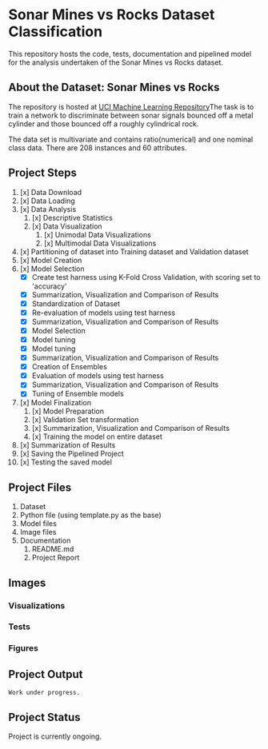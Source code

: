 # Sonar Mines vs Rocks Dataset Classification

This repository hosts the code, tests, documentation and pipelined model for the analysis undertaken of the Sonar Mines vs Rocks dataset.

## About the Dataset: Sonar Mines vs Rocks

The repository is hosted at [UCI Machine Learning Repository](https://archive.ics.uci.edu/ml/datasets/Connectionist+Bench+(Sonar,+Mines+vs.+Rocks))The task is to train a network to discriminate between sonar signals bounced off a metal cylinder and those bounced off a roughly cylindrical rock.

The data set is multivariate and contains ratio(numerical) and one nominal class data.
There are 208 instances and 60 attributes.

## Project Steps

1. [x] Data Download
2. [x] Data Loading
3. [x] Data Analysis
   1. [x] Descriptive Statistics
   2. [x] Data Visualization
      1. [x] Unimodal Data Visualizations
      2. [x] Multimodal Data Visualizations
4. [x] Partitioning of dataset into Training dataset and Validation dataset
5. [x] Model Creation
6. [x] Model Selection
   - [x] Create test harness using K-Fold Cross Validation, with scoring set to 'accuracy'
   - [x] Summarization, Visualization and Comparison of Results
   - [x] Standardization of Dataset
   - [x] Re-evaluation of models using test harness
   - [x] Summarization, Visualization and Comparison of Results
   - [x] Model Selection
   - [x] Model tuning
   - [x] Model tuning
   - [x] Summarization, Visualization and Comparison of Results
   - [x] Creation of Ensembles
   - [x] Evaluation of models using test harness
   - [x] Summarization, Visualization and Comparison of Results
   - [x] Tuning of Ensemble models
7. [x] Model Finalization
   1. [x] Model Preparation
   2. [x] Validation Set transformation
   3. [x] Summarization, Visualization and Comparison of Results
   4. [x] Training the model on entire dataset
8. [x] Summarization of Results
9. [x] Saving the Pipelined Project
10. [x] Testing the saved model

## Project Files

1. Dataset
2. Python file (using template.py as the base)
3. Model files
4. Image files
5. Documentation
   1. README.md
   2. Project Report

## Images

### Visualizations

### Tests

### Figures

## Project Output

    Work under progress.

## Project Status

Project is currently ongoing.
